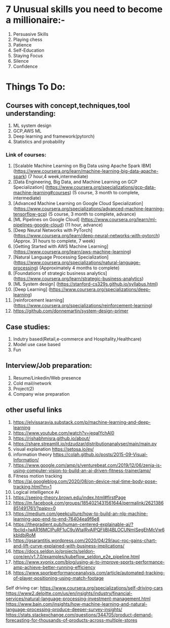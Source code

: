 # 7 Unusual skills you need to become a millionaire:-
1. Persuasive Skills
2. Playing chess
3. Patience
4. Self-Education 
5. Staying Focus
6. Silence
7. Confidence
 
# Things To Do:

## Courses with concept,techniques,tool understanding:
1. ML system design
2. GCP,AWS ML
3. Deep learning and framework(pytorch)
4. Statistics and probability

### Link of courses:
1. [Scalable Machine Learning on Big Data using Apache Spark IBM] (https://www.coursera.org/learn/machine-learning-big-data-apache-spark) (7 hour,4 week,intermediate)
2. [Data Engineering, Big Data, and Machine Learning on GCP Specialization] (https://www.coursera.org/specializations/gcp-data-machine-learning#courses) (5 course, 3 month to complete, intermediate)
3. [Advanced Machine Learning on Google Cloud Specialization] (https://www.coursera.org/specializations/advanced-machine-learning-tensorflow-gcp) (5 course, 3 month to complete, advance)
4. [ML Pipelines on Google Cloud] (https://www.coursera.org/learn/ml-pipelines-google-cloud) (11 hour, advance)
5. [Deep Neural Networks with PyTorch] (https://www.coursera.org/learn/deep-neural-networks-with-pytorch) (Approx. 31 hours to complete, 7 week)
6. [Getting Started with AWS Machine Learning] (https://www.coursera.org/learn/aws-machine-learning)
7. [Natural Language Processing Specialization] (https://www.coursera.org/specializations/natural-language-processing) (Approximately 4 months to complete)
8. [Foundations of strategic business analytics] (https://www.coursera.org/learn/strategic-business-analytics)
9. [ML System design] (https://stanford-cs329s.github.io/syllabus.html)
10. [Deep Learning] (https://www.coursera.org/specializations/deep-learning)
11. [reinforcement learning] (https://www.coursera.org/specializations/reinforcement-learning)
12. https://github.com/donnemartin/system-design-primer

## Case studies:
1. Indutry based(Retail,e-commerce and Hospitality,Healthcare)
2. Model use case based
3. Fun

## Interview/Job preparation:
1. Resume/Linkedin/Web presence
2. Cold mail/network
3. Project(2)
4. Company wise preparation

## other useful links
1. https://elvissaravia.substack.com/p/machine-learning-and-deep-learning
2. https://www.youtube.com/watch?v=jeqaIYchAI0
3. https://rishabhmisra.github.io/about/
4. https://share.streamlit.io/rdzudzar/distributionanalyser/main/main.py
5. visual explanation https://setosa.io/ev/
6. information theory https://colah.github.io/posts/2015-09-Visual-Information/
7. https://www.google.com/amp/s/venturebeat.com/2019/12/06/zenia-is-using-computer-vision-to-build-an-ai-driven-fitness-trainer/amp/
8. Fitness motion tracking
9. https://ai.googleblog.com/2020/08/on-device-real-time-body-pose-tracking.html?m=1
10. Logical intelligence Ai
11. https://seeing-theory.brown.edu/index.html#firstPage
12. https://m.facebook.com/groups/1854021431561644/permalink/2621386851491761/?paipv=0
13. https://medium.com/geekculture/how-to-build-an-nlp-machine-learning-app-end-to-end-76404ea9f6e8
14. https://thegradient.pub/human-centered-explainable-ai/?fbclid=IwAR16MClPuRF1uC9uWtaIRvAIPQFIjBl4BLOCUNmlSegEhMcVw6kbIdbjRoM
15. https://gsarantitis.wordpress.com/2020/04/29/auc-roc-gains-chart-and-lift-curve-explained-with-business-implications/
16. https://docs.seldon.io/projects/seldon-core/en/v1.7.0/examples/kubeflow_seldon_e2e_pipeline.html
17. https://www.xyonix.com/blog/using-ai-to-improve-sports-performance-amp-achieve-better-running-efficiency
18. https://www.sportperformanceanalysis.com/article/automated-tracking-of-player-positioning-using-match-footage

Self driving car: https://www.coursera.org/specializations/self-driving-cars
https://www2.deloitte.com/us/en/insights/industry/financial-services/natural-language-processing-investment-management.html
https://www.bain.com/insights/how-machine-learning-and-natural-language-processing-produce-deeper-survey-insights/
https://stats.stackexchange.com/questions/344705/product-demand-forecasting-for-thousands-of-products-across-multiple-stores

